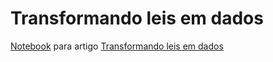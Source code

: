 # Transformando leis em dados

[Notebook]("https://github.com/voigtjessica/leitura-lei/blob/main/transformando-leis-em-dados.ipynb") para artigo [Transformando leis em dados]("https://jessicavoigt.medium.com/transformando-leis-em-dados-5fefbb92a8c2")
